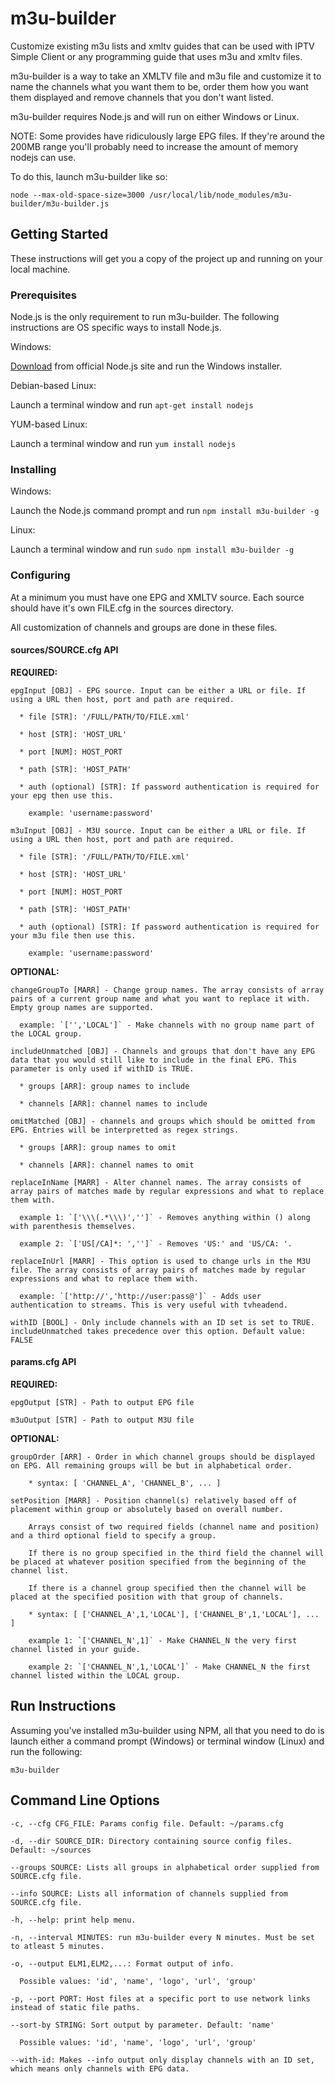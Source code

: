 # m3u-builder
Customize existing m3u lists and xmltv guides that can be used with IPTV Simple Client or any programming guide that uses m3u and xmltv files.

m3u-builder is a way to take an XMLTV file and m3u file and customize it to name the channels what you want them to be, order them how you want them displayed and remove channels that you don't want listed.

m3u-builder requires Node.js and will run on either Windows or Linux.

NOTE: Some provides have ridiculously large EPG files. If they're around the 200MB range you'll probably need to increase the amount of memory nodejs can use.

To do this, launch m3u-builder like so:

`node --max-old-space-size=3000 /usr/local/lib/node_modules/m3u-builder/m3u-builder.js`

## Getting Started

These instructions will get you a copy of the project up and running on your local machine. 

### Prerequisites

Node.js is the only requirement to run m3u-builder. The following instructions are OS specific ways to install Node.js.

Windows:

[Download](https://nodejs.org/en/download/) from official Node.js site and run the Windows installer.

Debian-based Linux:

Launch a terminal window and run `apt-get install nodejs`

YUM-based Linux:

Launch a terminal window and run `yum install nodejs`

### Installing

Windows:

Launch the Node.js command prompt and run `npm install m3u-builder -g`

Linux:

Launch a terminal window and run `sudo npm install m3u-builder -g`

### Configuring

At a minimum you must have one EPG and XMLTV source. Each source should have it's own FILE.cfg in the sources directory.

All customization of channels and groups are done in these files.

#### sources/SOURCE.cfg API

**REQUIRED:**
```
epgInput [OBJ] - EPG source. Input can be either a URL or file. If using a URL then host, port and path are required.

  * file [STR]: '/FULL/PATH/TO/FILE.xml'

  * host [STR]: 'HOST_URL'

  * port [NUM]: HOST_PORT

  * path [STR]: 'HOST_PATH'

  * auth (optional) [STR]: If password authentication is required for your epg then use this.

    example: 'username:password'

m3uInput [OBJ] - M3U source. Input can be either a URL or file. If using a URL then host, port and path are required.

  * file [STR]: '/FULL/PATH/TO/FILE.xml'

  * host [STR]: 'HOST_URL'

  * port [NUM]: HOST_PORT

  * path [STR]: 'HOST_PATH'

  * auth (optional) [STR]: If password authentication is required for your m3u file then use this.

    example: 'username:password'
```
**OPTIONAL:**
```
changeGroupTo [MARR] - Change group names. The array consists of array pairs of a current group name and what you want to replace it with. Empty group names are supported.

  example: `['','LOCAL']` - Make channels with no group name part of the LOCAL group.

includeUnmatched [OBJ] - Channels and groups that don't have any EPG data that you would still like to include in the final EPG. This parameter is only used if withID is TRUE.

  * groups [ARR]: group names to include

  * channels [ARR]: channel names to include

omitMatched [OBJ] - channels and groups which should be omitted from EPG. Entries will be interpretted as regex strings.

  * groups [ARR]: group names to omit

  * channels [ARR]: channel names to omit

replaceInName [MARR] - Alter channel names. The array consists of array pairs of matches made by regular expressions and what to replace them with.

  example 1: `['\\\(.*\\\)','']` - Removes anything within () along with parenthesis themselves.

  example 2: `['US[/CA]*: ','']` - Removes 'US:' and 'US/CA: '.

replaceInUrl [MARR] - This option is used to change urls in the M3U file. The array consists of array pairs of matches made by regular expressions and what to replace them with.

  example: `['http://','http://user:pass@']` - Adds user authentication to streams. This is very useful with tvheadend.

withID [BOOL] - Only include channels with an ID set is set to TRUE. includeUnmatched takes precedence over this option. Default value: FALSE
```
#### params.cfg API

**REQUIRED:**
```
epgOutput [STR] - Path to output EPG file

m3uOutput [STR] - Path to output M3U file
```
**OPTIONAL:**
```
groupOrder [ARR] - Order in which channel groups should be displayed on EPG. All remaining groups will be but in alphabetical order.

	* syntax: [ 'CHANNEL_A', 'CHANNEL_B', ... ]

setPosition [MARR] - Position channel(s) relatively based off of placement within group or absolutely based on overall number.

	Arrays consist of two required fields (channel name and position) and a third optional field to specify a group.

	If there is no group specified in the third field the channel will be placed at whatever position specified from the beginning of the channel list.

	If there is a channel group specified then the channel will be placed at the specified position with that group of channels.

	* syntax: [ ['CHANNEL_A',1,'LOCAL'], ['CHANNEL_B',1,'LOCAL'], ... ]

	example 1: `['CHANNEL_N',1]` - Make CHANNEL_N the very first channel listed in your guide.

	example 2: `['CHANNEL_N',1,'LOCAL']` - Make CHANNEL_N the first channel listed within the LOCAL group.
```
## Run Instructions

Assuming you've installed m3u-builder using NPM, all that you need to do is launch either a command prompt (Windows) or terminal window (Linux) and run the following:

`m3u-builder`

## Command Line Options
```
-c, --cfg CFG_FILE: Params config file. Default: ~/params.cfg

-d, --dir SOURCE_DIR: Directory containing source config files. Default: ~/sources

--groups SOURCE: Lists all groups in alphabetical order supplied from SOURCE.cfg file.

--info SOURCE: Lists all information of channels supplied from SOURCE.cfg file.

-h, --help: print help menu.

-n, --interval MINUTES: run m3u-builder every N minutes. Must be set to atleast 5 minutes.

-o, --output ELM1,ELM2,...: Format output of info.

  Possible values: 'id', 'name', 'logo', 'url', 'group'

-p, --port PORT: Host files at a specific port to use network links instead of static file paths.

--sort-by STRING: Sort output by parameter. Default: 'name'

  Possible values: 'id', 'name', 'logo', 'url', 'group'

--with-id: Makes --info output only display channels with an ID set, which means only channels with EPG data.
```
